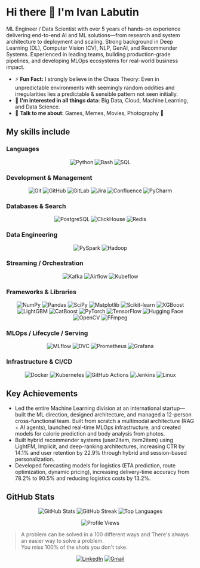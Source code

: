 # Hi there 👋 I'm Ivan Labutin

ML Engineer / Data Scientist with over 5 years of hands-on experience delivering end-to-end AI and ML solutions—from research and system architecture to deployment and scaling. Strong background in Deep Learning (DL), Computer Vision (CV), NLP, GenAI, and Recommender Systems. Experienced in leading teams, building production-grade pipelines, and developing MLOps ecosystems for real-world business impact.

- ⚡ **Fun Fact:** I strongly believe in the Chaos Theory: Even in unpredictable environments with seemingly random oddities and irregularities lies a predictable & sensible pattern not seen initially.
- 🌟 **I'm interested in all things data:** Big Data, Cloud, Machine Learning, and Data Science.
- 💬 **Talk to me about:** Games, Memes, Movies, Photography 📸

## My skills include

### Languages

<p align="center">
  <img src="https://img.shields.io/badge/Python-3776AB?style=for-the-badge&logo=python&logoColor=white" alt="Python" />
  <img src="https://img.shields.io/badge/Bash-4EAA25?style=for-the-badge&logo=gnu-bash&logoColor=white" alt="Bash" />
  <img src="https://img.shields.io/badge/SQL-4479A1?style=for-the-badge&logo=postgresql&logoColor=white" alt="SQL" />
</p>

### Development & Management

<p align="center">
  <img src="https://img.shields.io/badge/Git-F05032?style=for-the-badge&logo=git&logoColor=white" alt="Git" />
  <img src="https://img.shields.io/badge/GitHub-181717?style=for-the-badge&logo=github&logoColor=white" alt="GitHub" />
  <img src="https://img.shields.io/badge/GitLab-FCA121?style=for-the-badge&logo=gitlab&logoColor=white" alt="GitLab" />
  <img src="https://img.shields.io/badge/Jira-0052CC?style=for-the-badge&logo=jira&logoColor=white" alt="Jira" />
  <img src="https://img.shields.io/badge/Confluence-172B4D?style=for-the-badge&logo=confluence&logoColor=white" alt="Confluence" />
  <img src="https://img.shields.io/badge/PyCharm-000000?style=for-the-badge&logo=pycharm&logoColor=white" alt="PyCharm" />
</p>

### Databases & Search

<p align="center">
  <img src="https://img.shields.io/badge/PostgreSQL-316192?style=for-the-badge&logo=postgresql&logoColor=white" alt="PostgreSQL" />
  <img src="https://img.shields.io/badge/ClickHouse-FFD21E?style=for-the-badge&logo=clickhouse&logoColor=black" alt="ClickHouse" />
  <img src="https://img.shields.io/badge/Redis-DC382D?style=for-the-badge&logo=redis&logoColor=white" alt="Redis" />
</p>

### Data Engineering

<p align="center">
  <img src="https://img.shields.io/badge/Apache%20Spark-FFFFFF?style=for-the-badge&logo=apachespark&logoColor=E25A1C" alt="PySpark" />
  <img src="https://img.shields.io/badge/Hadoop-66CCFF?style=for-the-badge&logo=apachehadoop&logoColor=black" alt="Hadoop" />
</p>

### Streaming / Orchestration

<p align="center">
  <img src="https://img.shields.io/badge/Apache%20Kafka-231F20?style=for-the-badge&logo=apachekafka&logoColor=white" alt="Kafka" />
  <img src="https://img.shields.io/badge/Apache%20Airflow-017CEE?style=for-the-badge&logo=apacheairflow&logoColor=white" alt="Airflow" />
  <img src="https://img.shields.io/badge/Kubeflow-326CE5?style=for-the-badge&logo=kubeflow&logoColor=white" alt="Kubeflow" />
</p>

### Frameworks & Libraries

<p align="center">
  <img src="https://img.shields.io/badge/NumPy-013243?style=for-the-badge&logo=numpy&logoColor=white" alt="NumPy" />
  <img src="https://img.shields.io/badge/Pandas-150458?style=for-the-badge&logo=pandas&logoColor=white" alt="Pandas" />
  <img src="https://img.shields.io/badge/SciPy-8CAAE6?style=for-the-badge&logo=scipy&logoColor=white" alt="SciPy" />
  <img src="https://img.shields.io/badge/Matplotlib-11557C?style=for-the-badge&logo=matplotlib&logoColor=white" alt="Matplotlib" />
  <img src="https://img.shields.io/badge/Scikit%20Learn-F7931E?style=for-the-badge&logo=scikit-learn&logoColor=white" alt="Scikit-learn" />
  <img src="https://img.shields.io/badge/XGBoost-FF9900?style=for-the-badge&logo=xgboost&logoColor=white" alt="XGBoost" />
  <img src="https://img.shields.io/badge/LightGBM-FFFFFF?style=for-the-badge&logo=lightgbm&logoColor=black" alt="LightGBM" />
  <img src="https://img.shields.io/badge/CatBoost-000000?style=for-the-badge&logo=catboost&logoColor=white" alt="CatBoost" />
  <img src="https://img.shields.io/badge/PyTorch-EE4C2C?style=for-the-badge&logo=pytorch&logoColor=white" alt="PyTorch" />
  <img src="https://img.shields.io/badge/TensorFlow-FF6F00?style=for-the-badge&logo=tensorflow&logoColor=white" alt="TensorFlow" />
  <img src="https://img.shields.io/badge/Hugging%20Face-FFD21E?style=for-the-badge&logo=huggingface&logoColor=black" alt="Hugging Face" />
  <img src="https://img.shields.io/badge/OpenCV-5C3EE8?style=for-the-badge&logo=opencv&logoColor=white" alt="OpenCV" />
  <img src="https://img.shields.io/badge/FFmpeg-007808?style=for-the-badge&logo=ffmpeg&logoColor=white" alt="FFmpeg" />
</p>

### MLOps / Lifecycle / Serving

<p align="center">
  <img src="https://img.shields.io/badge/MLflow-0194E2?style=for-the-badge&logo=mlflow&logoColor=white" alt="MLflow" />
  <img src="https://img.shields.io/badge/DVC-945DD6?style=for-the-badge&logo=iterative&logoColor=white" alt="DVC" />
  <img src="https://img.shields.io/badge/Prometheus-E6522C?style=for-the-badge&logo=prometheus&logoColor=white" alt="Prometheus" />
  <img src="https://img.shields.io/badge/Grafana-F2F4F9?style=for-the-badge&logo=grafana&logoColor=orange" alt="Grafana" />
</p>

### Infrastructure & CI/CD

<p align="center">
  <img src="https://img.shields.io/badge/Docker-2496ED?style=for-the-badge&logo=docker&logoColor=white" alt="Docker" />
  <img src="https://img.shields.io/badge/Kubernetes-326CE5?style=for-the-badge&logo=kubernetes&logoColor=white" alt="Kubernetes" />
  <img src="https://img.shields.io/badge/GitHub%20Actions-2088FF?style=for-the-badge&logo=github-actions&logoColor=white" alt="GitHub Actions" />
  <img src="https://img.shields.io/badge/Jenkins-D24939?style=for-the-badge&logo=jenkins&logoColor=white" alt="Jenkins" />
  <img src="https://img.shields.io/badge/Linux-FCC624?style=for-the-badge&logo=linux&logoColor=black" alt="Linux" />
</p>

## Key Achievements
- Led the entire Machine Learning division at an international startup—built the ML direction, designed architecture, and managed a 12-person cross-functional team. Built from scratch a multimodal architecture (RAG + AI agents), launched real-time MLOps infrastructure, and created models for calorie prediction and body analysis from photos.
- Built hybrid recommender systems (user2item, item2item) using LightFM, Implicit, and deep-ranking architectures, increasing CTR by 14.1% and user retention by 22.9% through hybrid and session-based personalization.
- Developed forecasting models for logistics (ETA prediction, route optimization, dynamic pricing), increasing delivery-time accuracy from 78.2% to 90.5% and reducing logistics costs by 13.2%.

## GitHub Stats
<p align="center">
  <img src="https://github-readme-stats.vercel.app/api?username=Ivan-Labutin571&theme=dracula&hide_border=true&include_all_commits=true&count_private=true" alt="GitHub Stats" />
  <img src="https://github-readme-streak-stats.herokuapp.com/?user=Ivan-Labutin571&theme=dracula&hide_border=true" alt="GitHub Streak" />
  <img src="https://github-readme-stats.vercel.app/api/top-langs/?username=Ivan-Labutin571&theme=dracula&hide_border=true&include_all_commits=true&count_private=true&layout=compact" alt="Top Languages" />
</p>

<p align="center">
  <img src="https://komarev.com/ghpvc/?username=Ivan-Labutin571&label=Profile%20views&color=0e75b6&style=flat" alt="Profile Views" />
</p>

> A problem can be solved in a 100 different ways and There's always an easier way to solve a problem.  
> You miss 100% of the shots you don't take.

<p align="center">
  <a href="https://www.linkedin.com/in/ivan-labutin-731814394/"><img src="https://img.shields.io/badge/LinkedIn-0077B5?style=for-the-badge&logo=linkedin&logoColor=white" alt="LinkedIn"></a>
  <a href="mailto:i.labutin571@gmail.com"><img src="https://img.shields.io/badge/Gmail-D14836?style=for-the-badge&logo=gmail&logoColor=white" alt="Gmail"></a>
</p>
